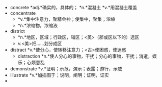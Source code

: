 - concrete *adj.*确实的，具体的； *n.*混凝土 *v.*用混凝土覆盖
- concentrate
	- *v.*集中注意力，聚精会神；使集中，聚集；浓缩
	- *n.*浓缩物，浓缩液
- district
	- *n.*地区，区域；行政区，辖区；<英>（郡或区以下的）选区
	- *v.*<美>把……划分成区
- distract *v.*使分心，使转移注意力；<古>使困惑，使迷惑
	- distraction *n.*使人分心的事物，干扰；分心的事物，干扰；消遣，娱乐；心烦意乱
- demonstrate *v.*证明；示范，演示；表露；游行，示威
- illustrate *v.*加插图于；说明，阐明；证明，证实
-